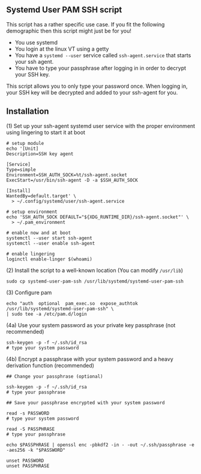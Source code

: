 ## Systemd User PAM SSH script

This script has a rather specific use case. If you fit the following demographic
then this script might just be for you!

 * You use systemd
 * You login at the linux VT using a getty
 * You have a `systemd --user` service called `ssh-agent.service` that starts
   your ssh agent.
 * You have to type your passphrase after logging in in order to
   decrypt your SSH key.

This script allows you to only type your password once. When logging in, your
SSH key will be decrypted and added to your ssh-agent for you.

## Installation

(1) Set up your ssh-agent systemd user service with the proper
    environment using lingering to start it at boot

    # setup module
    echo '[Unit]
    Description=SSH key agent

    [Service]
    Type=simple
    Environment=SSH_AUTH_SOCK=%t/ssh-agent.socket
    ExecStart=/usr/bin/ssh-agent -D -a $SSH_AUTH_SOCK

    [Install]
    WantedBy=default.target' \
      > ~/.config/systemd/user/ssh-agent.service

    # setup environment
    echo 'SSH_AUTH_SOCK DEFAULT="${XDG_RUNTIME_DIR}/ssh-agent.socket"' \
      > ~/.pam_environment

    # enable now and at boot
    systemctl --user start ssh-agent
    systemctl --user enable ssh-agent

    # enable lingering
    loginctl enable-linger $(whoami)

(2) Install the script to a well-known location (You can modify `/usr/lib`)

    sudo cp systemd-user-pam-ssh /usr/lib/systemd/systemd-user-pam-ssh

(3) Configure pam

    echo "auth  optional  pam_exec.so  expose_authtok /usr/lib/systemd/systemd-user-pam-ssh" \
    | sudo tee -a /etc/pam.d/login

(4a) Use your system password as your private key passphrase (not recommended)

    ssh-keygen -p -f ~/.ssh/id_rsa
    # type your system password


(4b) Encrypt a passphrase with your system password and a heavy derivation function (recommended)

    ## Change your passphrase (optional)
    
    ssh-keygen -p -f ~/.ssh/id_rsa
    # type your passphrase

    ## Save your passphrase encrypted with your system password

    read -s PASSWORD
    # type your system password

    read -S PASSPHRASE
    # type your passphrase

    echo $PASSPHRASE | openssl enc -pbkdf2 -in - -out ~/.ssh/passphrase -e -aes256 -k "$PASSWORD"
    
    unset PASSWORD
    unset PASSPHRASE


